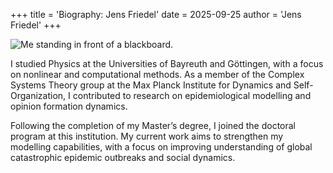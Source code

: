 +++
title = 'Biography: Jens Friedel'
date = 2025-09-25
author = 'Jens Friedel'
+++

![Me standing in front of a blackboard.](/ddes-dte/img/JF_profile.jpg)

I studied Physics at the Universities of Bayreuth and Göttingen, with a focus on nonlinear and computational methods. As a member of the Complex Systems Theory group at the Max Planck Institute for Dynamics and Self-Organization, I contributed to research on epidemiological modelling and opinion formation dynamics.

Following the completion of my Master’s degree, I joined the doctoral program at this institution. My current work aims to strengthen my modelling capabilities, with a focus on improving understanding of global catastrophic epidemic outbreaks and social dynamics.
